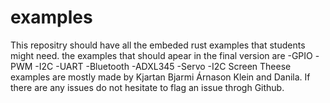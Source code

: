 # examples
This repositry should have all the embeded rust examples that students might need.
the examples that should apear in the final version are 
-GPIO
-PWM
-I2C
-UART
-Bluetooth
-ADXL345
-Servo
-I2C Screen
Theese examples are mostly made by Kjartan Bjarmi Árnason Klein and Danila. 
If there are any issues do not hesitate to flag an issue throgh Github.
